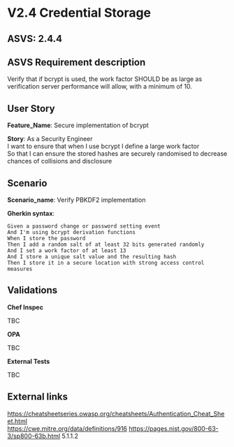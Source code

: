 # V2.4 Credential Storage

## ASVS: 2.4.4

## ASVS Requirement description

Verify that if bcrypt is used, the work factor SHOULD be as large
as verification server performance will allow, with a minimum of 
10.

## User Story

**Feature_Name**: Secure implementation of bcrypt

**Story**:
As a Security Engineer\
I want to ensure that when I use bcrypt I define a large work factor\
So that I can ensure the stored hashes are securely randomised to 
decrease chances of collisions and disclosure

## Scenario

**Scenario_name**: Verify PBKDF2 implementation

**Gherkin syntax**:

```gherkin
Given a password change or password setting event
And I'm using bcrypt derivation functions
When I store the password
Then I add a random salt of at least 32 bits generated randomly
And I set a work factor of at least 13
And I store a unique salt value and the resulting hash
Then I store it in a secure location with strong access control measures
```

## Validations

**Chef Inspec**

TBC

**OPA**

TBC

**External Tests**

TBC

## External links

<https://cheatsheetseries.owasp.org/cheatsheets/Authentication_Cheat_Sheet.html> \
<https://cwe.mitre.org/data/definitions/916>
<https://pages.nist.gov/800-63-3/sp800-63b.html> 5.1.1.2

